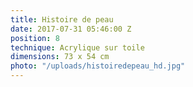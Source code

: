 ```yaml
---
title: Histoire de peau
date: 2017-07-31 05:46:00 Z
position: 8
technique: Acrylique sur toile
dimensions: 73 x 54 cm
photo: "/uploads/histoiredepeau_hd.jpg"
---
```


